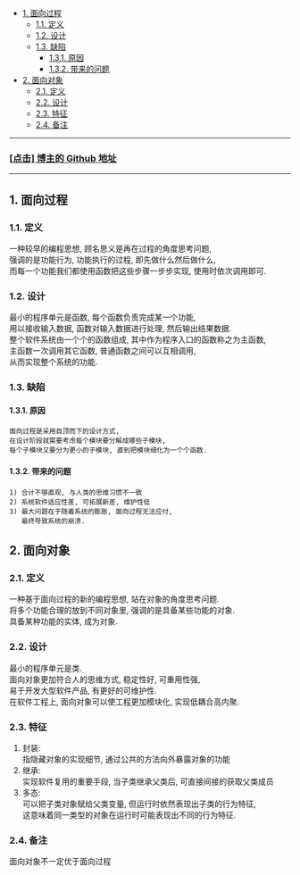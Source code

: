 <!-- TOC -->

- [1. 面向过程](#1-面向过程)
  - [1.1. 定义](#11-定义)
  - [1.2. 设计](#12-设计)
  - [1.3. 缺陷](#13-缺陷)
    - [1.3.1. 原因](#131-原因)
    - [1.3.2. 带来的问题](#132-带来的问题)
- [2. 面向对象](#2-面向对象)
  - [2.1. 定义](#21-定义)
  - [2.2. 设计](#22-设计)
  - [2.3. 特征](#23-特征)
  - [2.4. 备注](#24-备注)

<!-- /TOC -->

****
<a href='https://github.com/leon9dragon'><h3>[点击] 博主的 Github 地址</h3></a>
****

## 1. 面向过程

### 1.1. 定义　  
  一种较早的编程思想, 顾名思义是再在过程的角度思考问题,  
  强调的是功能行为, 功能执行的过程, 即先做什么然后做什么,  
  而每一个功能我们都使用函数把这些步骤一步步实现, 使用时依次调用即可.   

### 1.2. 设计  
  最小的程序单元是函数, 每个函数负责完成某一个功能,  
  用以接收输入数据, 函数对输入数据进行处理, 然后输出结果数据.  
  整个软件系统由一个个的函数组成, 其中作为程序入口的函数称之为主函数,  
  主函数一次调用其它函数, 普通函数之间可以互相调用,  
  从而实现整个系统的功能. 

### 1.3. 缺陷  

#### 1.3.1. 原因  
    面向过程是采用自顶而下的设计方式,  
    在设计阶段就需要考虑每个模块要分解成哪些子模块,  
    每个子模块又要分为更小的子模块, 直到把模块细化为一个个函数.

#### 1.3.2. 带来的问题   
    1) 合计不够直观, 与人类的思维习惯不一致
    2) 系统软件适应性差, 可拓展新差, 维护性低
    3) 最大问题在于随着系统的膨胀, 面向过程无法应付,  
       最终导致系统的崩溃.

## 2. 面向对象

### 2.1. 定义  
  一种基于面向过程的新的编程思想, 站在对象的角度思考问题.  
  将多个功能合理的放到不同对象里, 强调的是具备某些功能的对象.  
  具备某种功能的实体, 成为对象.

### 2.2. 设计  
  最小的程序单元是类.  
  面向对象更加符合人的思维方式, 稳定性好, 可重用性强,  
  易于开发大型软件产品, 有更好的可维护性.  
  在软件工程上, 面向对象可以使工程更加模块化, 实现低耦合高内聚.

### 2.3. 特征  
  1) 封装:  
     指隐藏对象的实现细节, 通过公共的方法向外暴露对象的功能  
  2) 继承:  
     实现软件复用的重要手段, 当子类继承父类后, 可直接间接的获取父类成员  
  3) 多态:  
     可以把子类对象赋给父类变量, 但运行时依然表现出子类的行为特征,  
     这意味着同一类型的对象在运行时可能表现出不同的行为特征.  

### 2.4. 备注  
  面向对象不一定优于面向过程